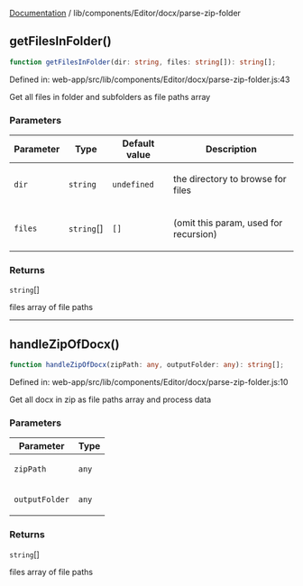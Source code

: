 [Documentation](../../../../modules.md) / lib/components/Editor/docx/parse-zip-folder

## getFilesInFolder()

```ts
function getFilesInFolder(dir: string, files: string[]): string[];
```

Defined in: web-app/src/lib/components/Editor/docx/parse-zip-folder.js:43

Get all files in folder and subfolders as file paths array

### Parameters

<table>
<thead>
<tr>
<th>Parameter</th>
<th>Type</th>
<th>Default value</th>
<th>Description</th>
</tr>
</thead>
<tbody>
<tr>
<td>

`dir`

</td>
<td>

`string`

</td>
<td>

`undefined`

</td>
<td>

the directory to browse for files

</td>
</tr>
<tr>
<td>

`files`

</td>
<td>

`string`[]

</td>
<td>

`[]`

</td>
<td>

(omit this param, used for recursion)

</td>
</tr>
</tbody>
</table>

### Returns

`string`[]

files array of file paths

***

## handleZipOfDocx()

```ts
function handleZipOfDocx(zipPath: any, outputFolder: any): string[];
```

Defined in: web-app/src/lib/components/Editor/docx/parse-zip-folder.js:10

Get all docx in zip as file paths array and process data

### Parameters

<table>
<thead>
<tr>
<th>Parameter</th>
<th>Type</th>
</tr>
</thead>
<tbody>
<tr>
<td>

`zipPath`

</td>
<td>

`any`

</td>
</tr>
<tr>
<td>

`outputFolder`

</td>
<td>

`any`

</td>
</tr>
</tbody>
</table>

### Returns

`string`[]

files array of file paths
